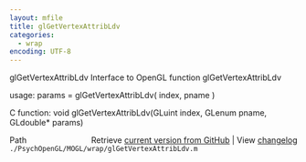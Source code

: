 ```yaml
---
layout: mfile
title: glGetVertexAttribLdv
categories:
  - wrap
encoding: UTF-8
---
```


glGetVertexAttribLdv  Interface to OpenGL function glGetVertexAttribLdv  

usage:  params = glGetVertexAttribLdv( index, pname )  

C function:  void glGetVertexAttribLdv(GLuint index, GLenum pname, GLdouble\* params)  


<div class="code_header" style="text-align:right;">
  <span style="float:left;">Path&nbsp;&nbsp;</span> <span class="counter">Retrieve <a href=
  "https://raw.github.com/Psychtoolbox-3/Psychtoolbox-3/beta/./PsychOpenGL/MOGL/wrap/glGetVertexAttribLdv.m">current version from GitHub</a> | View <a href=
  "https://github.com/Psychtoolbox-3/Psychtoolbox-3/commits/beta/./PsychOpenGL/MOGL/wrap/glGetVertexAttribLdv.m">changelog</a></span>
</div>
<div class="code">
  <code>./PsychOpenGL/MOGL/wrap/glGetVertexAttribLdv.m</code>
</div>
